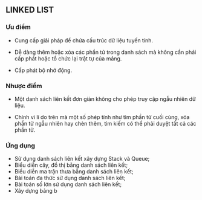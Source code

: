 ## LINKED LIST

### Ưu điểm

* Cung cấp giải pháp để chứa cấu trúc dữ liệu tuyến tính.

* Dễ dàng thêm hoặc xóa các phần tử trong danh sách mà không cần phải cấp phát hoặc tổ chức lại trật tự của mảng.

* Cấp phát bộ nhớ động.

### Nhược điểm

* Một danh sách liên kết đơn giản không cho phép truy cập ngẫu nhiên dữ liệu.

* Chính vì lí do trên mà một số phép tính như tìm phần tử cuối cùng, xóa phần tử ngẫu nhiên hay chèn thêm, tìm kiếm có thể phải duyệt tất cả các phần tử.

### Ứng dụng

* Sử dụng danh sách liên kết xây dựng Stack và Queue;
* Biểu diễn cây, đồ thị bằng danh sách liên kết;
* Biểu diễn ma trận thưa bằng danh sách liên kết;
* Bài toán đa thức sử dụng danh sách liên kết;
* Bài toán số lớn sử dụng danh sách liên kết;
* Xây dựng bảng b
